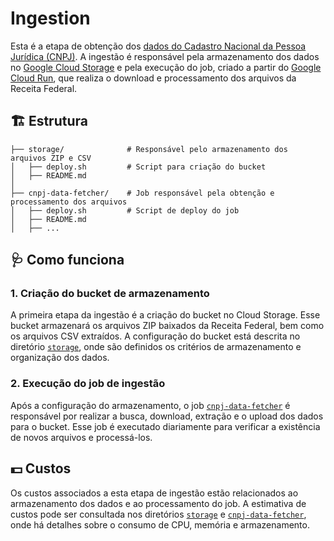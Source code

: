 # Ingestion

Esta é a etapa de obtenção dos [dados do Cadastro Nacional da Pessoa Jurídica (CNPJ)](https://dados.gov.br/dados/conjuntos-dados/cadastro-nacional-da-pessoa-juridica---cnpj). A ingestão é responsável pela armazenamento dos dados no [Google Cloud Storage](https://cloud.google.com/storage) e pela execução do job, criado a partir do [Google Cloud Run](https://cloud.google.com/run), que realiza o download e processamento dos arquivos da Receita Federal.

## 🏗 Estrutura

```
├── storage/              # Responsável pelo armazenamento dos arquivos ZIP e CSV
│   ├── deploy.sh         # Script para criação do bucket
│   ├── README.md                   
│
├── cnpj-data-fetcher/    # Job responsável pela obtenção e processamento dos arquivos
│   ├── deploy.sh         # Script de deploy do job
│   ├── README.md
│   ├── ...
```

## 🩺 Como funciona

### 1. Criação do bucket de armazenamento

A primeira etapa da ingestão é a criação do bucket no Cloud Storage. Esse bucket armazenará os arquivos ZIP baixados da Receita Federal, bem como os arquivos CSV extraídos. A configuração do bucket está descrita no diretório [`storage`](./storage/), onde são definidos os critérios de armazenamento e organização dos dados.

### 2. Execução do job de ingestão

Após a configuração do armazenamento, o job [`cnpj-data-fetcher`](./cnpj-data-fetcher/) é responsável por realizar a busca, download, extração e o upload dos dados para o bucket. Esse job é executado diariamente para verificar a existência de novos arquivos e processá-los.

## 💵 Custos

Os custos associados a esta etapa de ingestão estão relacionados ao armazenamento dos dados e ao processamento do job. A estimativa de custos pode ser consultada nos diretórios [`storage`](./storage/) e [`cnpj-data-fetcher`](./cnpj-data-fetcher/), onde há detalhes sobre o consumo de CPU, memória e armazenamento.

